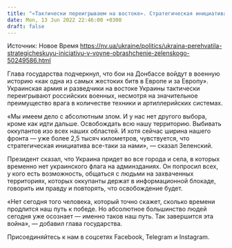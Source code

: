 ```yaml
---
title: "«Тактически переигрываем на востоке». Стратегическая инициатива сейчас за ВСУ — Зеленский"
date: Mon, 13 Jun 2022 22:46:00 +0300
draft: false
---
```

Источник: Новое Время https://nv.ua/ukraine/politics/ukraina-perehvatila-strategicheskuyu-iniciativu-v-voyne-obrashchenie-zelenskogo-50249586.html


 Глава государства подчеркнул, что бои на Донбассе войдут в военную историю «как одна из самых жестоких битв в Европе и за Европу». Украинская армия и разведчики на востоке Украины тактически переигрывают российских военных, несмотря на значительное преимущество врага в количестве техники и артиллерийских системах.

«Мы имеем дело с абсолютным злом. И у нас нет другого выбора, кроме как идти дальше. Освобождать всю нашу территорию. Выбивать оккупантов изо всех наших областей. И хотя сейчас ширина нашего фронта — уже более 2,5 тысяч километров, чувствуется, что стратегическая инициатива все-таки за нами», — сказал Зеленский.

Президент сказал, что Украина придет во все города и села, в которых временно нет украинского флага на админзданиях. Он попросил всех, у кого есть возможность, общаться с людьми на захваченных территориях, которых оккупанты держат в информационной блокаде, говорить им правду и повторять, что освобождение будет.

«Нет сегодня того человека, который точно скажет, сколько времени продлится наш путь к победе. Но абсолютное большинство людей сегодня уже осознает — именно таков наш путь. Так завершится эта война», — добавил глава государства.

Присоединяйтесь к нам в соцсетях Facebook, Telegram и Instagram.
